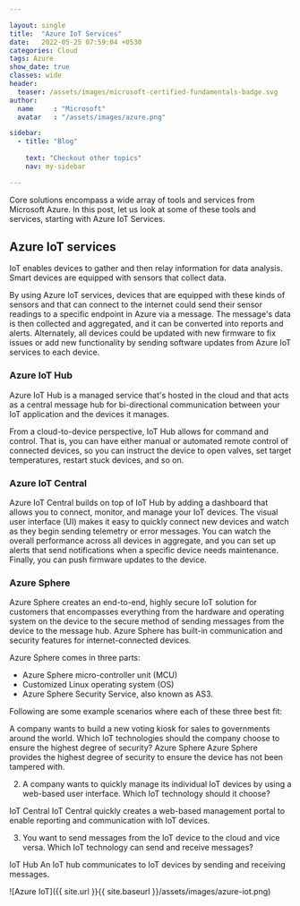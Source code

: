 ```yaml
---

layout: single
title:  "Azure IoT Services"
date:   2022-05-25 07:59:04 +0530
categories: Cloud
tags: Azure
show_date: true
classes: wide
header:
  teaser: /assets/images/microsoft-certified-fundamentals-badge.svg
author:
  name     : "Microsoft"
  avatar   : "/assets/images/azure.png"

sidebar:
  - title: "Blog"
   
    text: "Checkout other topics"
    nav: my-sidebar

---
```


Core solutions encompass a wide array of tools and services from Microsoft Azure. In this post, let us look at some of these tools and services, starting with Azure IoT Services.

## Azure IoT services
IoT enables devices to gather and then relay information for data analysis. Smart devices are equipped with sensors that collect data.

By using Azure IoT services, devices that are equipped with these kinds of sensors and that can connect to the internet could send their sensor readings to a specific endpoint in Azure via a message. The message's data is then collected and aggregated, and it can be converted into reports and alerts. Alternately, all devices could be updated with new firmware to fix issues or add new functionality by sending software updates from Azure IoT services to each device.

### Azure IoT Hub
Azure IoT Hub is a managed service that's hosted in the cloud and that acts as a central message hub for bi-directional communication between your IoT application and the devices it manages.

From a cloud-to-device perspective, IoT Hub allows for command and control. That is, you can have either manual or automated remote control of connected devices, so you can instruct the device to open valves, set target temperatures, restart stuck devices, and so on.

### Azure IoT Central
Azure IoT Central builds on top of IoT Hub by adding a dashboard that allows you to connect, monitor, and manage your IoT devices. The visual user interface (UI) makes it easy to quickly connect new devices and watch as they begin sending telemetry or error messages. You can watch the overall performance across all devices in aggregate, and you can set up alerts that send notifications when a specific device needs maintenance. Finally, you can push firmware updates to the device.

### Azure Sphere
Azure Sphere creates an end-to-end, highly secure IoT solution for customers that encompasses everything from the hardware and operating system on the device to the secure method of sending messages from the device to the message hub. Azure Sphere has built-in communication and security features for internet-connected devices.

Azure Sphere comes in three parts:
- Azure Sphere micro-controller unit (MCU)
- Customized Linux operating system (OS)
- Azure Sphere Security Service, also known as AS3.

Following are some example scenarios where each of these three best fit:

A company wants to build a new voting kiosk for sales to governments around the world. Which IoT technologies should the company choose to ensure the highest degree of security?
Azure Sphere
Azure Sphere provides the highest degree of security to ensure the device has not been tampered with.

2. A company wants to quickly manage its individual IoT devices by using a web-based user interface. Which IoT technology should it choose?

IoT Central
IoT Central quickly creates a web-based management portal to enable reporting and communication with IoT devices.

3. You want to send messages from the IoT device to the cloud and vice versa. Which IoT technology can send and receive messages?

IoT Hub
An IoT hub communicates to IoT devices by sending and receiving messages.


![Azure IoT]({{ site.url }}{{ site.baseurl }}/assets/images/azure-iot.png)



